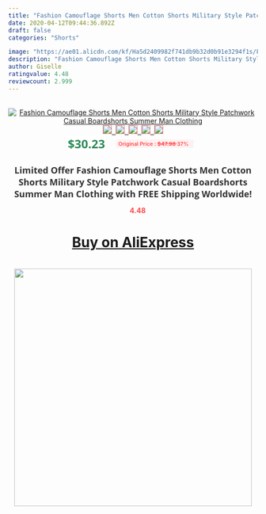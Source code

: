 ```yaml
---
title: "Fashion Camouflage Shorts Men Cotton Shorts Military Style Patchwork Casual Boardshorts Summer Man Clothing"
date: 2020-04-12T09:44:36.892Z
draft: false
categories: "Shorts"

image: "https://ae01.alicdn.com/kf/Ha5d2409982f741db9b32d0b91e3294f1s/Fashion-Camouflage-Shorts-Men-Cotton-Shorts-Military-Style-Patchwork-Casual-Boardshorts-Summer-Man-Clothing.jpg"
description: "Fashion Camouflage Shorts Men Cotton Shorts Military Style Patchwork Casual Boardshorts Summer Man Clothing"
author: Giselle
ratingvalue: 4.48
reviewcount: 2.999
---
```

<br>
<div style="text-align: center;">
<a href="https://s.click.aliexpress.com/e/_Ads8rb" target="_blank" rel="nofollow noopener noreferrer"><img alt="Fashion Camouflage Shorts Men Cotton Shorts Military Style Patchwork Casual Boardshorts Summer Man Clothing" class="magnifier-image" src="https://ae01.alicdn.com/kf/Ha5d2409982f741db9b32d0b91e3294f1s/Fashion-Camouflage-Shorts-Men-Cotton-Shorts-Military-Style-Patchwork-Casual-Boardshorts-Summer-Man-Clothing.jpg_640x640.jpg">
<br>
<img style="border:1px solid salmon" src="https://ae01.alicdn.com/kf/Ha5d2409982f741db9b32d0b91e3294f1s/Fashion-Camouflage-Shorts-Men-Cotton-Shorts-Military-Style-Patchwork-Casual-Boardshorts-Summer-Man-Clothing.jpg_120x120.jpg">&nbsp;&nbsp;<img style="border:1px solid salmon" src="https://ae01.alicdn.com/kf/H39be7322ec27498493de4582bf5faf2bv/Fashion-Camouflage-Shorts-Men-Cotton-Shorts-Military-Style-Patchwork-Casual-Boardshorts-Summer-Man-Clothing.jpg_120x120.jpg">&nbsp;&nbsp;<img style="border:1px solid salmon" src="https://ae01.alicdn.com/kf/H7ddc0ecf80ac4b91aa003e503aaab6fbb/Fashion-Camouflage-Shorts-Men-Cotton-Shorts-Military-Style-Patchwork-Casual-Boardshorts-Summer-Man-Clothing.jpg_120x120.jpg">&nbsp;&nbsp;<img style="border:1px solid salmon" src="https://ae01.alicdn.com/kf/H3350a667c5ca4245bca92fbaaa1a246ed/Fashion-Camouflage-Shorts-Men-Cotton-Shorts-Military-Style-Patchwork-Casual-Boardshorts-Summer-Man-Clothing.jpg_120x120.jpg">&nbsp;&nbsp;<img style="border:1px solid salmon" src="https://ae01.alicdn.com/kf/Hf54cf831b7d94ddeab16a840616f8753l/Fashion-Camouflage-Shorts-Men-Cotton-Shorts-Military-Style-Patchwork-Casual-Boardshorts-Summer-Man-Clothing.jpg_120x120.jpg"></a></div><br0>
<div style="text-align: center;"><span style="background-color: white; border: 0px; box-sizing: border-box; color: seagreen; display: inline-block; font-family: &quot;open sans&quot; , &quot;arial&quot; , &quot;helvetica&quot; , sans-serif , &quot;heiti&quot;; font-size: 24px; font-stretch: inherit; font-weight: 700; line-height: inherit; margin: 0px 10px 0px 0px; padding: 0px; vertical-align: middle;">$30.23 </span>
<span style="background: rgb(255 , 241 , 241); border-radius: 3px; border: 0px; box-sizing: border-box; color: #ff4747; display: inline-block; font-family: inherit; font-size: 12px; font-stretch: inherit; font-style: inherit; font-variant: inherit; font-weight: 600; line-height: inherit; margin: 0px; padding: 2px 5px; transform: scale(0.9); vertical-align: middle;">Original Price : <b style="text-decoration: line-through;">$47.98 </b> 37%&nbsp;&nbsp;</span></div>
<h1 style="color: #333333; display: inline-block; font-family: &quot;open sans&quot; , &quot;arial&quot; , &quot;helvetica&quot; , sans-serif , &quot;heiti&quot;; font-size: 18px; font-stretch: inherit; font-weight: 700; text-align: center;">Limited Offer Fashion Camouflage Shorts Men Cotton Shorts Military Style Patchwork Casual Boardshorts Summer Man Clothing with FREE Shipping Worldwide!</h1>
<div style="color: #ff4747; text-align: center;">
<img src="https://4.bp.blogspot.com/-M0ZcTcb-5uY/XleCXlxnR4I/AAAAAAAAAEc/OrjgMkXV1oMQFaCRZj5HQwOCBcu3w1FegCPcBGAYYCw/s1600/star.png" style="height: 15px;">&nbsp;<b>4.48</b></div>
<div class="button_cont" align="center"><a class="buynow_a" href="https://s.click.aliexpress.com/e/_Ads8rb" target="_blank" rel="nofollow noopener noreferrer"><H1>Buy on AliExpress</H1></a></div><br>
<div class="separator" style="clear: both; text-align: center;">
<img src="https://lh3.googleusercontent.com/-pTy5HemUv9M/XlePHvY0dAI/AAAAAAAAAE4/0nX5iRUoIWY8eMW9Dpxeirr157OZliDIgCLcBGAsYHQ/s1600/badge.gif" width="480">
</div>

